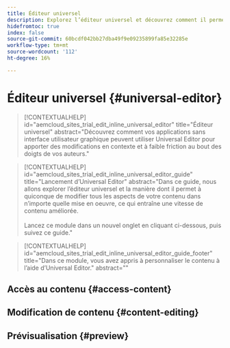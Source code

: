 ```yaml
---
title: Éditeur universel
description: Explorez l’éditeur universel et découvrez comment il permet à n’importe qui de modifier n’importe quel aspect de votre contenu dans n’importe quelle mise en oeuvre.
hidefromtoc: true
index: false
source-git-commit: 60bcdf042bb27dba49f9e09235899fa85e32285e
workflow-type: tm+mt
source-wordcount: '112'
ht-degree: 16%

---
```



# Éditeur universel {#universal-editor}

>[!CONTEXTUALHELP]
>id="aemcloud_sites_trial_edit_inline_universal_editor"
>title="Éditeur universel"
>abstract="Découvrez comment vos applications sans interface utilisateur graphique peuvent utiliser Universal Editor pour apporter des modifications en contexte et à faible friction au bout des doigts de vos auteurs."

>[!CONTEXTUALHELP]
>id="aemcloud_sites_trial_edit_inline_universal_editor_guide"
>title="Lancement d’Universal Editor"
>abstract="Dans ce guide, nous allons explorer l’éditeur universel et la manière dont il permet à quiconque de modifier tous les aspects de votre contenu dans n’importe quelle mise en oeuvre, ce qui entraîne une vitesse de contenu améliorée.<br><br>Lancez ce module dans un nouvel onglet en cliquant ci-dessous, puis suivez ce guide."

>[!CONTEXTUALHELP]
>id="aemcloud_sites_trial_edit_inline_universal_editor_guide_footer"
>title="Dans ce module, vous avez appris à personnaliser le contenu à l’aide d’Universal Editor."
>abstract=""

## Accès au contenu {#access-content}

## Modification de contenu {#content-editing}

## Prévisualisation {#preview}
